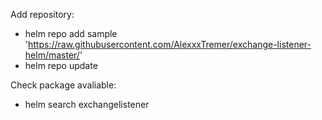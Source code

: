 Add repository:
- helm repo add sample 'https://raw.githubusercontent.com/AlexxxTremer/exchange-listener-helm/master/'
- helm repo update

Check package avaliable:
- helm search exchangelistener

